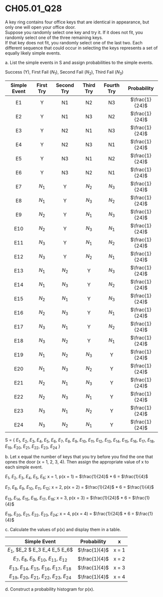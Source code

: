 # CH05.01_Q28 #

A key ring contains four office keys that are identical in appearance, but only one will open your office door.							
Suppose you randomly select one key and try it. If it does not fit, you randomly select one of the three remaining keys.							
If that key does not fit, you randomly select one of the last two. Each different sequence that could occur in selecting the keys represents a set of equally likely simple events.							
							
a. List the simple events in S and assign probabilities to the simple events.						

Success (Y), First Fail ($N_{1}$), Second Fail ($N_{2}$), Third Fail ($N_{3}$)

| Simple Event | First Try | Second Try | Third Try | Fourth Try | Probability |
| :----------: | :-------: | :--------: |:---------:|:----------:|:-----------:|
| E1           | Y         | N1         | N2        | N3         | $\frac{1}{24}$ |
| E2           | Y         | N1         | N3        | N2         | $\frac{1}{24}$ |
| E3           | Y         | N2         | N1        | N3         | $\frac{1}{24}$ |
| E4           | Y         | N2         | N3        | N1         | $\frac{1}{24}$ |
| E5           | Y         | N3         | N1        | N2         | $\frac{1}{24}$ |
| E6           | Y         | N3         | N2        | N1         | $\frac{1}{24}$ |
| E7      | $N_{1}$   | Y          | $N_{2}$   | $N_{3}$    | $\frac{1}{24}$ |
| E8      | $N_{1}$   | Y          | $N_{3}$   | $N_{2}$    | $\frac{1}{24}$ |
| E9      | $N_{2}$   | Y          | $N_{1}$   | $N_{3}$    | $\frac{1}{24}$ |
| E10     | $N_{2}$   | Y          | $N_{3}$   | $N_{1}$    | $\frac{1}{24}$ |
| E11     | $N_{3}$   | Y          | $N_{1}$   | $N_{2}$    | $\frac{1}{24}$ |
| E12     | $N_{3}$   | Y          | $N_{2}$   | $N_{1}$    | $\frac{1}{24}$ |
| E13     | $N_{1}$   | $N_{2}$    | Y         | $N_{3}$    | $\frac{1}{24}$ |
| E14     | $N_{1}$   | $N_{3}$    | Y         | $N_{2}$    | $\frac{1}{24}$ |
| E15     | $N_{2}$   | $N_{1}$    | Y         | $N_{3}$    | $\frac{1}{24}$ |
| E16     | $N_{2}$   | $N_{3}$    | Y         | $N_{1}$    | $\frac{1}{24}$ |
| E17     | $N_{3}$   | $N_{1}$    | Y         | $N_{2}$    | $\frac{1}{24}$ |
| E18     | $N_{3}$   | $N_{2}$    | Y         | $N_{1}$    | $\frac{1}{24}$ |
| E19     | $N_{1}$   | $N_{2}$    | $N_{3}$   | Y          | $\frac{1}{24}$ |
| E20     | $N_{1}$   | $N_{3}$    | $N_{2}$   | Y          | $\frac{1}{24}$ |
| E21     | $N_{2}$   | $N_{1}$    | $N_{3}$   | Y          | $\frac{1}{24}$ |
| E22     | $N_{2}$   | $N_{3}$    | $N_{1}$   | Y          | $\frac{1}{24}$ |
| E23     | $N_{3}$   | $N_{1}$    | $N_{2}$   | Y          | $\frac{1}{24}$ |
| E24     | $N_{3}$   | $N_{2}$    | $N_{1}$   | Y          | $\frac{1}{24}$ |

S = { $E_{1}$, $E_{2}$, $E_{3}$, $E_{4}$, $E_{5}$, $E_{6}$, $E_{7}$, $E_{8}$, $E_{9}$, $E_{10}$, $E_{11}$, $E_{12}$, $E_{13}$, $E_{14}$, $E_{15}$, $E_{16}$, $E_{17}$, $E_{18}$, $E_{19}$, $E_{20}$, $E_{21}$, $E_{22}$, $E_{23}$, $E_{24}$ }


b. Let x equal the number of keys that you try before you find the one that opnes the door (x = 1, 2, 3, 4).
Then assign the appropriate value of x to each simple event.

$E_1$, $E_{2}$, $E_{3}$, $E_{4}$, $E_{5}$, $E_{6}$; x = 1, p(x = 1) = $\frac{1}{24}$ * 6 = $\frac{1}{4}$

$E_{7}$, $E_{8}$, $E_{9}$, $E_{10}$, $E_{11}$, $E_{12}$; x = 2, p(x = 2) = $\frac{1}{24}$ * 6 = $\frac{1}{4}$

$E_{13}$, $E_{14}$, $E_{15}$, $E_{16}$, $E_{17}$, $E_{18}$; x = 3, p(x = 3) = $\frac{1}{24}$ * 6 = $\frac{1}{4}$

$E_{19}$, $E_{20}$, $E_{21}$, $E_{22}$, $E_{23}$, $E_{24}$; x = 4, p(x = 4) = $\frac{1}{24}$ * 6 = $\frac{1}{4}$


c. Calculate the values of p(x) and display them in a table.

| Simple Event | Probability | x |
|:------------:|:-----------:|:-:|
| $E_1,$ $E_2 $ E_3 E_4 E_5 E_6$ | $\frac{1}{4}$ | x = 1 |
|$E_{7}$, $E_{8}$, $E_{9}$, $E_{10}$, $E_{11}$, $E_{12}$ | $\frac{1}{4}$ | x = 2 |
| $E_{13}$, $E_{14}$, $E_{15}$, $E_{16}$, $E_{17}$, $E_{18}$ | $\frac{1}{4}$ | x = 3 |
| $E_{19}$, $E_{20}$, $E_{21}$, $E_{22}$, $E_{23}$, $E_{24}$ | $\frac{1}{4}$ | x = 4 |




d. Construct a probability histogram for p(x).








